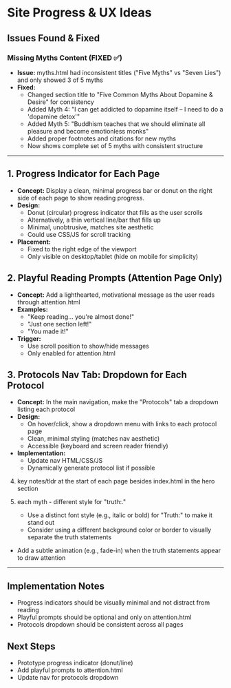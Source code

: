 # Site Progress & UX Ideas

## Issues Found & Fixed

### Missing Myths Content (FIXED ✅)
- **Issue:** myths.html had inconsistent titles ("Five Myths" vs "Seven Lies") and only showed 3 of 5 myths
- **Fixed:** 
  - Changed section title to "Five Common Myths About Dopamine & Desire" for consistency
  - Added Myth 4: "I can get addicted to dopamine itself – I need to do a 'dopamine detox'"
  - Added Myth 5: "Buddhism teaches that we should eliminate all pleasure and become emotionless monks"
  - Added proper footnotes and citations for new myths
  - Now shows complete set of 5 myths with consistent structure

---

## 1. Progress Indicator for Each Page
- **Concept:** Display a clean, minimal progress bar or donut on the right side of each page to show reading progress.
- **Design:**
  - Donut (circular) progress indicator that fills as the user scrolls
  - Alternatively, a thin vertical line/bar that fills up
  - Minimal, unobtrusive, matches site aesthetic
  - Could use CSS/JS for scroll tracking
- **Placement:**
  - Fixed to the right edge of the viewport
  - Only visible on desktop/tablet (hide on mobile for simplicity)

## 2. Playful Reading Prompts (Attention Page Only)
- **Concept:** Add a lighthearted, motivational message as the user reads through attention.html
- **Examples:**
  - "Keep reading... you're almost done!"
  - "Just one section left!"
  - "You made it!"
- **Trigger:**
  - Use scroll position to show/hide messages
  - Only enabled for attention.html

## 3. Protocols Nav Tab: Dropdown for Each Protocol
- **Concept:** In the main navigation, make the "Protocols" tab a dropdown listing each protocol
- **Design:**
  - On hover/click, show a dropdown menu with links to each protocol page
  - Clean, minimal styling (matches nav aesthetic)
  - Accessible (keyboard and screen reader friendly)
- **Implementation:**
  - Update nav HTML/CSS/JS
  - Dynamically generate protocol list if possible


4. key notes/tldr at the start of each page besides index.html in the hero section

5. each myth - different style for "truth:."    <br>
   - Use a distinct font style (e.g., italic or bold) for "Truth:" to make it stand out
   - Consider using a different background color or border to visually separate the truth statements
- Add a subtle animation (e.g., fade-in) when the truth statements appear to draw attention

---

## Implementation Notes
- Progress indicators should be visually minimal and not distract from reading
- Playful prompts should be optional and only on attention.html
- Protocols dropdown should be consistent across all pages

## Next Steps
- Prototype progress indicator (donut/line)
- Add playful prompts to attention.html
- Update nav for protocols dropdown
